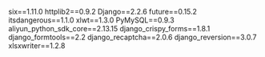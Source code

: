 six==1.11.0
httplib2==0.9.2
Django==2.2.6
future==0.15.2
itsdangerous==1.1.0
xlwt==1.3.0
PyMySQL==0.9.3
aliyun_python_sdk_core==2.13.15
django_crispy_forms==1.8.1
django_formtools==2.2
django_recaptcha==2.0.6
django_reversion==3.0.7
xlsxwriter==1.2.8
